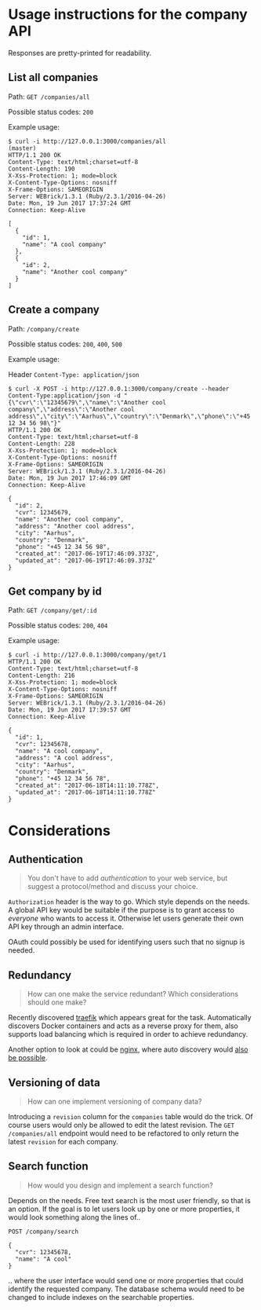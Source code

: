 # Usage instructions for the company API
Responses are pretty-printed for readability.

## List all companies
Path: `GET /companies/all`

Possible status codes: `200`

Example usage:
```
$ curl -i http://127.0.0.1:3000/companies/all                                                                                                                                                (master)
HTTP/1.1 200 OK
Content-Type: text/html;charset=utf-8
Content-Length: 190
X-Xss-Protection: 1; mode=block
X-Content-Type-Options: nosniff
X-Frame-Options: SAMEORIGIN
Server: WEBrick/1.3.1 (Ruby/2.3.1/2016-04-26)
Date: Mon, 19 Jun 2017 17:37:24 GMT
Connection: Keep-Alive

[
  {
    "id": 1,
    "name": "A cool company"
  },
  {
    "id": 2,
    "name": "Another cool company"
  }
]
```

## Create a company
Path: `/company/create`

Possible status codes: `200`, `400`, `500`

Example usage:

Header `Content-Type: application/json`
```
$ curl -X POST -i http://127.0.0.1:3000/company/create --header Content-Type:application/json -d "{\"cvr\":\"12345679\",\"name\":\"Another cool company\",\"address\":\"Another cool address\",\"city\":\"Aarhus\",\"country\":\"Denmark\",\"phone\":\"+45 12 34 56 98\"}"
HTTP/1.1 200 OK
Content-Type: text/html;charset=utf-8
Content-Length: 228
X-Xss-Protection: 1; mode=block
X-Content-Type-Options: nosniff
X-Frame-Options: SAMEORIGIN
Server: WEBrick/1.3.1 (Ruby/2.3.1/2016-04-26)
Date: Mon, 19 Jun 2017 17:46:09 GMT
Connection: Keep-Alive

{
  "id": 2,
  "cvr": 12345679,
  "name": "Another cool company",
  "address": "Another cool address",
  "city": "Aarhus",
  "country": "Denmark",
  "phone": "+45 12 34 56 98",
  "created_at": "2017-06-19T17:46:09.373Z",
  "updated_at": "2017-06-19T17:46:09.373Z"
}
```


## Get company by id
Path: `GET /company/get/:id`

Possible status codes: `200`, `404`

Example usage:
```
$ curl -i http://127.0.0.1:3000/company/get/1
HTTP/1.1 200 OK
Content-Type: text/html;charset=utf-8
Content-Length: 216
X-Xss-Protection: 1; mode=block
X-Content-Type-Options: nosniff
X-Frame-Options: SAMEORIGIN
Server: WEBrick/1.3.1 (Ruby/2.3.1/2016-04-26)
Date: Mon, 19 Jun 2017 17:39:57 GMT
Connection: Keep-Alive

{
  "id": 1,
  "cvr": 12345678,
  "name": "A cool company",
  "address": "A cool address",
  "city": "Aarhus",
  "country": "Denmark",
  "phone": "+45 12 34 56 78",
  "created_at": "2017-06-18T14:11:10.778Z",
  "updated_at": "2017-06-18T14:11:10.778Z"
}
```


# Considerations
## Authentication
> You don't have to add _authentication_ to your web service, but suggest a protocol/method and discuss your choice.

`Authorization` header is the way to go. Which style depends on the needs. A global API key would be suitable if the 
purpose is to grant access to _everyone_ who wants to access it. Otherwise let users generate their own API key through 
an admin interface.

OAuth could possibly be used for identifying users such that no signup is needed.

## Redundancy
> How can one make the service redundant? Which considerations should one make?

Recently discovered [traefik](https://traefik.io/) which appears great for the task. Automatically discovers Docker 
containers and acts as a reverse proxy for them, also supports load balancing which is required in order to achieve 
redundancy.

Another option to look at could be [nginx](nginx), where auto discovery would 
[also be possible](https://www.nginx.com/blog/service-discovery-in-a-microservices-architecture/).

## Versioning of data
> How can one implement versioning of company data?

Introducing a `revision` column for the `companies` table would do the trick. Of course users would only be allowed to 
edit the latest revision. The `GET /companies/all` endpoint would need to be refactored to only return the latest 
`revision` for each company.

## Search function
> How would you design and implement a search function?

Depends on the needs. Free text search is the most user friendly, so that is an option. If the goal is to let users 
look up by one or more properties, it would look something along the lines of..

`POST /company/search` 
```
{
  "cvr": 12345678,
  "name": "A cool"
}
```
.. where the user interface would send one or more properties that could identify the requested company. The database 
schema would need to be changed to include indexes on the searchable properties.